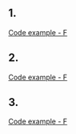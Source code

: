 ## 1. 


[Code example - F](https://github.com/eclairsameal/Level-3_Python/blob/main/homework17/homework17_1.py)



## 2. 


[Code example - F](https://github.com/eclairsameal/Level-3_Python/blob/main/homework17/homework17_2.py)



## 3. 

[Code example - F](https://github.com/eclairsameal/Level-3_Python/blob/main/homework17/homework17_3.py)
